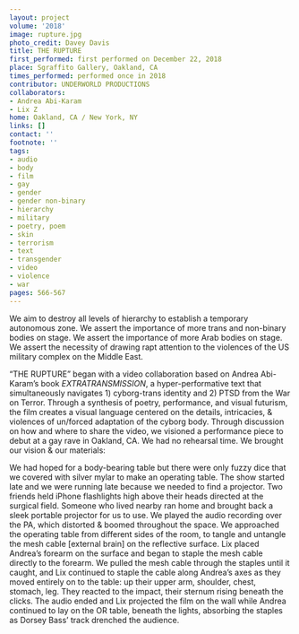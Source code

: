 ```yaml
---
layout: project
volume: '2018'
image: rupture.jpg
photo_credit: Davey Davis
title: THE RUPTURE
first_performed: first performed on December 22, 2018
place: Sgraffito Gallery, Oakland, CA
times_performed: performed once in 2018
contributor: UNDERWORLD PRODUCTIONS
collaborators:
- Andrea Abi-Karam
- Lix Z
home: Oakland, CA / New York, NY
links: []
contact: ''
footnote: ''
tags:
- audio
- body
- film
- gay
- gender
- gender non-binary
- hierarchy
- military
- poetry, poem
- skin
- terrorism
- text
- transgender
- video
- violence
- war
pages: 566-567
---
```




We aim to destroy all levels of hierarchy to establish a temporary autonomous zone. We assert the importance of more trans and non-binary bodies on stage. We assert the importance of more Arab bodies on stage. We assert the necessity of drawing rapt attention to the violences of the US military complex on the Middle East.

“THE RUPTURE” began with a video collaboration based on Andrea Abi-Karam’s book _EXTRATRANSMISSION_, a hyper-performative text that simultaneously navigates 1) cyborg-trans identity and 2) PTSD from the War on Terror. Through a synthesis of poetry, performance, and visual futurism, the film creates a visual language centered on the details, intricacies, & violences of un/forced adaptation of the cyborg body. Through discussion on how and where to share the video, we visioned a performance piece to debut at a gay rave in Oakland, CA. We had no rehearsal time. We brought our vision & our materials:

We had hoped for a body-bearing table but there were only fuzzy dice that we covered with silver mylar to make an operating table. The show started late and we were running late because we needed to find a projector. Two friends held iPhone flashlights high above their heads directed at the surgical field. Someone who lived nearby ran home and brought back a sleek portable projector for us to use. We played the audio recording over the PA, which distorted & boomed throughout the space. We approached the operating table from different sides of the room, to tangle and untangle the mesh cable [external brain] on the reflective surface. Lix placed Andrea’s forearm on the surface and began to staple the mesh cable directly to the forearm. We pulled the mesh cable through the staples until it caught, and Lix continued to staple the cable along Andrea’s axes as they moved entirely on to the table: up their upper arm, shoulder, chest, stomach, leg. They reacted to the impact, their sternum rising beneath the clicks. The audio ended and Lix projected the film on the wall while Andrea continued to lay on the OR table, beneath the lights, absorbing the staples as Dorsey Bass’ track drenched the audience.
